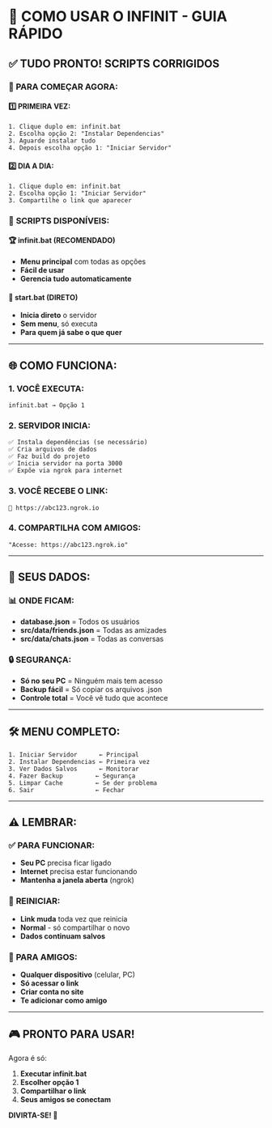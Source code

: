 # 🚀 COMO USAR O INFINIT - GUIA RÁPIDO

## ✅ TUDO PRONTO! SCRIPTS CORRIGIDOS

### 🎯 PARA COMEÇAR AGORA:

#### 1️⃣ **PRIMEIRA VEZ:**
```
1. Clique duplo em: infinit.bat
2. Escolha opção 2: "Instalar Dependencias"
3. Aguarde instalar tudo
4. Depois escolha opção 1: "Iniciar Servidor"
```

#### 2️⃣ **DIA A DIA:**
```
1. Clique duplo em: infinit.bat  
2. Escolha opção 1: "Iniciar Servidor"
3. Compartilhe o link que aparecer
```

### 📁 **SCRIPTS DISPONÍVEIS:**

#### 🏆 **infinit.bat** (RECOMENDADO)
- **Menu principal** com todas as opções
- **Fácil de usar**
- **Gerencia tudo automaticamente**

#### 🚀 **start.bat** (DIRETO)
- **Inicia direto** o servidor
- **Sem menu**, só executa
- **Para quem já sabe o que quer**

---

## 🌐 **COMO FUNCIONA:**

### 1. **VOCÊ EXECUTA:**
```
infinit.bat → Opção 1
```

### 2. **SERVIDOR INICIA:**
```
✅ Instala dependências (se necessário)
✅ Cria arquivos de dados
✅ Faz build do projeto  
✅ Inicia servidor na porta 3000
✅ Expõe via ngrok para internet
```

### 3. **VOCÊ RECEBE O LINK:**
```
🔗 https://abc123.ngrok.io
```

### 4. **COMPARTILHA COM AMIGOS:**
```
"Acesse: https://abc123.ngrok.io"
```

---

## 💾 **SEUS DADOS:**

### 📊 **ONDE FICAM:**
- **database.json** = Todos os usuários
- **src/data/friends.json** = Todas as amizades  
- **src/data/chats.json** = Todas as conversas

### 🔒 **SEGURANÇA:**
- **Só no seu PC** = Ninguém mais tem acesso
- **Backup fácil** = Só copiar os arquivos .json
- **Controle total** = Você vê tudo que acontece

---

## 🛠️ **MENU COMPLETO:**

```
1. Iniciar Servidor      ← Principal
2. Instalar Dependencias ← Primeira vez
3. Ver Dados Salvos      ← Monitorar  
4. Fazer Backup         ← Segurança
5. Limpar Cache         ← Se der problema
6. Sair                 ← Fechar
```

---

## ⚠️ **LEMBRAR:**

### ✅ **PARA FUNCIONAR:**
- **Seu PC** precisa ficar ligado
- **Internet** precisa estar funcionando  
- **Mantenha a janela aberta** (ngrok)

### 🔄 **REINICIAR:**
- **Link muda** toda vez que reinicia
- **Normal** - só compartilhar o novo
- **Dados continuam salvos**

### 📱 **PARA AMIGOS:**
- **Qualquer dispositivo** (celular, PC)
- **Só acessar o link**
- **Criar conta no site**
- **Te adicionar como amigo**

---

## 🎮 **PRONTO PARA USAR!**

Agora é só:
1. **Executar infinit.bat**
2. **Escolher opção 1**  
3. **Compartilhar o link**
4. **Seus amigos se conectam**

**DIVIRTA-SE! 🎉**
